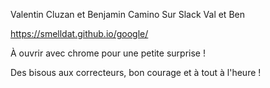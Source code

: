 Valentin Cluzan et Benjamin Camino
Sur Slack Val et Ben 

https://smelldat.github.io/google/

À ouvrir avec chrome pour une petite surprise !

Des bisous aux correcteurs, bon courage et à tout à l'heure !
